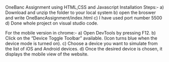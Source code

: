 OneBanc Assignment using HTML,CSS and Javascript Installation Steps:- a) Download and unzip the folder to your local system b) open the broswer and write OneBancAssignment/index.html c) I have used port number 5500 d) Done whole project on visual studio code.

For the mobile version in chrome:- a) Open DevTools by pressing F12. b) Click on the “Device Toggle Toolbar” available. (Icon turns blue when the device mode is turned on). c) Choose a device you want to simulate from the list of iOS and Android devices. d) Once the desired device is chosen, it displays the mobile view of the website.
